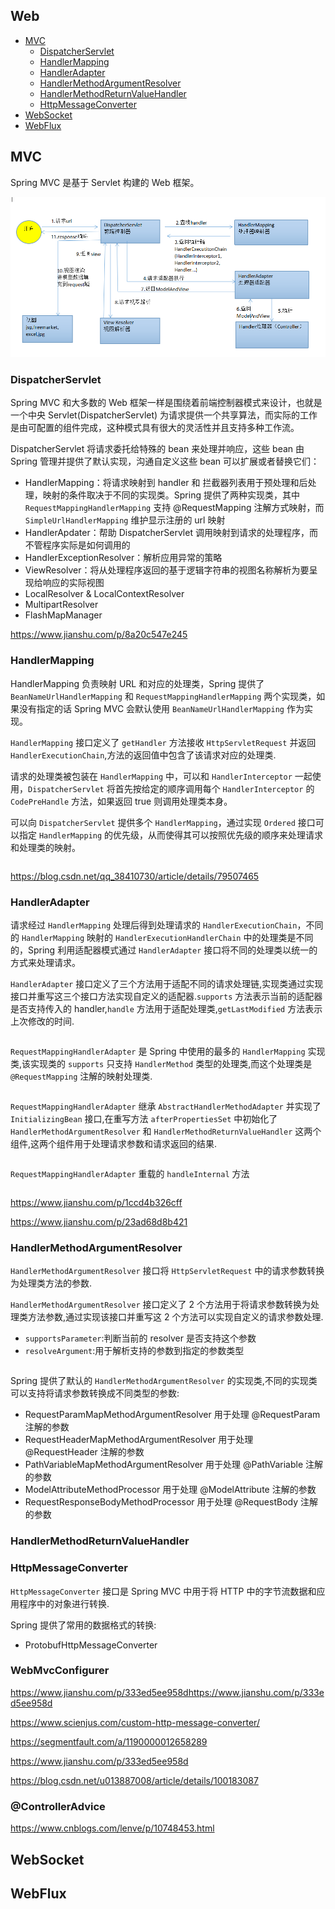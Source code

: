 ## Web

- [MVC](#MVC)
  - [DispatcherServlet](#DispatcherServlet)
  - [HandlerMapping](#HandlerMapping)
  - [HandlerAdapter](#HandlerAdapter)
  - [HandlerMethodArgumentResolver](#HandlerMethodArgumentResolver)
  - [HandlerMethodReturnValueHandler](#HandlerMethodReturnValueHandler)
  - [HttpMessageConverter](#HttpMessageConverter)
- [WebSocket](#WebSocket)
- [WebFlux](#WebFlux)

## MVC

Spring MVC 是基于 Servlet 构建的 Web 框架。

![Web MVC 执行流程](../../resources/mvc.png)

### DispatcherServlet

Spring MVC 和大多数的 Web 框架一样是围绕着前端控制器模式来设计，也就是一个中央 Servlet(DispatcherServlet) 为请求提供一个共享算法，而实际的工作是由可配置的组件完成，这种模式具有很大的灵活性并且支持多种工作流。

DispatcherServlet 将请求委托给特殊的 bean 来处理并响应，这些 bean 由 Spring 管理并提供了默认实现，沟通自定义这些 bean 可以扩展或者替换它们：
- HandlerMapping：将请求映射到 handler 和 拦截器列表用于预处理和后处理，映射的条件取决于不同的实现类。Spring 提供了两种实现类，其中 `RequestMappingHandlerMapping` 支持 @RequestMapping 注解方式映射，而 `SimpleUrlHandlerMapping` 维护显示注册的 url 映射
- HandlerApdater：帮助 DispatcherServlet 调用映射到请求的处理程序，而不管程序实际是如何调用的
- HandlerExceptionResolver：解析应用异常的策略
- ViewResolver：将从处理程序返回的基于逻辑字符串的视图名称解析为要呈现给响应的实际视图
- LocalResolver & LocalContextResolver
- MultipartResolver
- FlashMapManager




https://www.jianshu.com/p/8a20c547e245

### HandlerMapping

HandlerMapping 负责映射 URL 和对应的处理类，Spring 提供了 `BeanNameUrlHandlerMapping` 和 `RequestMappingHandlerMapping` 两个实现类，如果没有指定的话 Spring MVC 会默认使用 `BeanNameUrlHandlerMapping` 作为实现。

`HandlerMapping` 接口定义了 `getHandler` 方法接收 `HttpServletRequest` 并返回 `HandlerExecutionChain`,方法的返回值中包含了该请求对应的处理类.

请求的处理类被包装在 `HandlerMapping` 中，可以和 `HandlerInterceptor` 一起使用，`DispatcherServlet` 将首先按给定的顺序调用每个 `HandlerInterceptor` 的 `CodePreHandle` 方法，如果返回 true 则调用处理类本身。

可以向 `DispatcherServlet` 提供多个 `HandlerMapping`，通过实现 `Ordered` 接口可以指定 `HandlerMapping` 的优先级，从而使得其可以按照优先级的顺序来处理请求和处理类的映射。

```java
```

https://blog.csdn.net/qq_38410730/article/details/79507465

### HandlerAdapter

请求经过 `HandlerMapping` 处理后得到处理请求的 `HandlerExecutionChain`，不同的 `HandlerMapping` 映射的 `HandlerExecutionHandlerChain` 中的处理类是不同的，Spring 利用适配器模式通过 `HandlerAdapter` 接口将不同的处理类以统一的方式来处理请求。

`HandlerAdapter` 接口定义了三个方法用于适配不同的请求处理链,实现类通过实现接口并重写这三个接口方法实现自定义的适配器.`supports` 方法表示当前的适配器是否支持传入的 handler,`handle` 方法用于适配处理类,`getLastModified` 方法表示上次修改的时间.

```java

```

`RequestMappingHandlerAdapter` 是 Spring 中使用的最多的 `HandlerMapping` 实现类,该实现类的 `supports` 只支持 `HandlerMethod` 类型的处理类,而这个处理类是 `@RequestMapping` 注解的映射处理类.
```java
```

`RequestMappingHandlerAdapter` 继承 `AbstractHandlerMethodAdapter` 并实现了 `InitializingBean` 接口,在重写方法 `afterPropertiesSet` 中初始化了 `HandlerMethodArgumentResolver` 和 `HandlerMethodReturnValueHandler` 这两个组件,这两个组件用于处理请求参数和请求返回的结果.
```java
```

`RequestMappingHandlerAdapter` 重载的 `handleInternal` 方法

```java
```

https://www.jianshu.com/p/1ccd4b326cff

https://www.jianshu.com/p/23ad68d8b421


### HandlerMethodArgumentResolver

`HandlerMethodArgumentResolver` 接口将 `HttpServletRequest` 中的请求参数转换为处理类方法的参数.

`HandlerMethodArgumentResolver` 接口定义了 2 个方法用于将请求参数转换为处理类方法参数,通过实现该接口并重写这 2 个方法可以实现自定义的请求参数处理.
- `supportsParameter`:判断当前的 resolver 是否支持这个参数
- `resolveArgument`:用于解析支持的参数到指定的参数类型

```java
```
Spring 提供了默认的 `HandlerMethodArgumentResolver` 的实现类,不同的实现类可以支持将请求参数转换成不同类型的参数:
- RequestParamMapMethodArgumentResolver 用于处理 @RequestParam 注解的参数
- RequestHeaderMapMethodArgumentResolver 用于处理 @RequestHeader 注解的参数
- PathVariableMapMethodArgumentResolver 用于处理 @PathVariable 注解的参数
- ModelAttributeMethodProcessor 用于处理 @ModelAttribute 注解的参数
- RequestResponseBodyMethodProcessor 用于处理 @RequestBody 注解的参数

### HandlerMethodReturnValueHandler


### HttpMessageConverter

`HttpMessageConverter` 接口是 Spring MVC 中用于将 HTTP 中的字节流数据和应用程序中的对象进行转换.

Spring 提供了常用的数据格式的转换:
- ProtobufHttpMessageConverter


### WebMvcConfigurer



https://www.jianshu.com/p/333ed5ee958dhttps://www.jianshu.com/p/333ed5ee958d

https://www.scienjus.com/custom-http-message-converter/

https://segmentfault.com/a/1190000012658289

https://www.jianshu.com/p/333ed5ee958d

https://blog.csdn.net/u013887008/article/details/100183087

### @ControllerAdvice

https://www.cnblogs.com/lenve/p/10748453.html


## WebSocket


## WebFlux